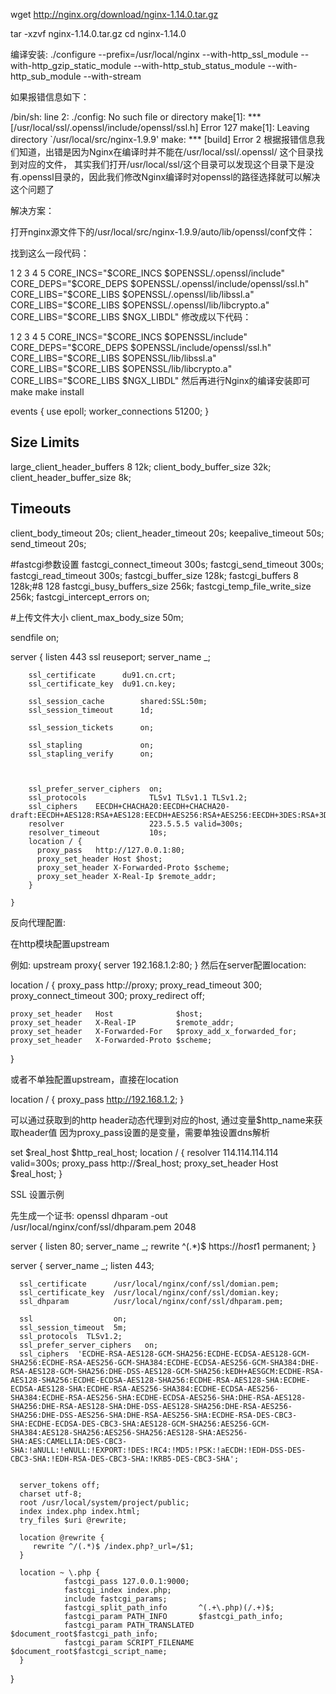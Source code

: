wget http://nginx.org/download/nginx-1.14.0.tar.gz

tar -xzvf nginx-1.14.0.tar.gz
cd nginx-1.14.0

编译安装:
./configure --prefix=/usr/local/nginx --with-http_ssl_module --with-http_gzip_static_module --with-http_stub_status_module --with-http_sub_module --with-stream

如果报错信息如下：

/bin/sh: line 2: ./config: No such file or directory
make[1]: *** [/usr/local/ssl/.openssl/include/openssl/ssl.h] Error 127
make[1]: Leaving directory `/usr/local/src/nginx-1.9.9'
make: *** [build] Error 2
根据报错信息我们知道，出错是因为Nginx在编译时并不能在/usr/local/ssl/.openssl/ 这个目录找到对应的文件，
其实我们打开/usr/local/ssl/这个目录可以发现这个目录下是没有.openssl目录的，因此我们修改Nginx编译时对openssl的路径选择就可以解决这个问题了

解决方案：

打开nginx源文件下的/usr/local/src/nginx-1.9.9/auto/lib/openssl/conf文件：

找到这么一段代码：


1
2
3
4
5
CORE_INCS="$CORE_INCS $OPENSSL/.openssl/include"
CORE_DEPS="$CORE_DEPS $OPENSSL/.openssl/include/openssl/ssl.h"
CORE_LIBS="$CORE_LIBS $OPENSSL/.openssl/lib/libssl.a"
CORE_LIBS="$CORE_LIBS $OPENSSL/.openssl/lib/libcrypto.a"
CORE_LIBS="$CORE_LIBS $NGX_LIBDL"
修改成以下代码：


1
2
3
4
5
CORE_INCS="$CORE_INCS $OPENSSL/include"
CORE_DEPS="$CORE_DEPS $OPENSSL/include/openssl/ssl.h"
CORE_LIBS="$CORE_LIBS $OPENSSL/lib/libssl.a"
CORE_LIBS="$CORE_LIBS $OPENSSL/lib/libcrypto.a"
CORE_LIBS="$CORE_LIBS $NGX_LIBDL"
然后再进行Nginx的编译安装即可
make
make install

events {
    use epoll;
    worker_connections  51200;
}

## Size Limits
large_client_header_buffers 8 12k;
client_body_buffer_size   32k;
client_header_buffer_size 8k;

## Timeouts
client_body_timeout   20s;
client_header_timeout 20s;
keepalive_timeout     50s;
send_timeout          20s;

#fastcgi参数设置
fastcgi_connect_timeout 300s;
fastcgi_send_timeout 300s;
fastcgi_read_timeout 300s;
fastcgi_buffer_size 128k;
fastcgi_buffers 8 128k;#8 128
fastcgi_busy_buffers_size 256k;
fastcgi_temp_file_write_size 256k;
fastcgi_intercept_errors on;

#上传文件大小
client_max_body_size 50m;

sendfile        on;


 server {
        listen       443 ssl reuseport;
        server_name  _;

        ssl_certificate      du91.cn.crt;
        ssl_certificate_key  du91.cn.key;

        ssl_session_cache        shared:SSL:50m;
        ssl_session_timeout      1d;

        ssl_session_tickets      on;

        ssl_stapling             on;
        ssl_stapling_verify      on;


       
        ssl_prefer_server_ciphers  on;
        ssl_protocols              TLSv1 TLSv1.1 TLSv1.2;
        ssl_ciphers    EECDH+CHACHA20:EECDH+CHACHA20-draft:EECDH+AES128:RSA+AES128:EECDH+AES256:RSA+AES256:EECDH+3DES:RSA+3DES:!MD5;
        resolver                   223.5.5.5 valid=300s;
        resolver_timeout           10s;  
        location / {
          proxy_pass   http://127.0.0.1:80;
          proxy_set_header Host $host;
          proxy_set_header X-Forwarded-Proto $scheme;
          proxy_set_header X-Real-Ip $remote_addr;
        }

    }

反向代理配置:

在http模块配置upstream

例如:
upstream proxy{
    server 192.168.1.2:80;
}
然后在server配置location:

location / {
    proxy_pass http://proxy;
    proxy_read_timeout 300;
    proxy_connect_timeout 300;
    proxy_redirect     off;

    proxy_set_header   Host              $host;
    proxy_set_header   X-Real-IP         $remote_addr;
    proxy_set_header   X-Forwarded-For   $proxy_add_x_forwarded_for;
    proxy_set_header   X-Forwarded-Proto $scheme;
}

或者不单独配置upstream，直接在location

location / {
    proxy_pass http://192.168.1.2;
}

可以通过获取到的http header动态代理到对应的host, 通过变量$http_name来获取header值
因为proxy_pass设置的是变量，需要单独设置dns解析

set $real_host $http_real_host;
location / {
    resolver 114.114.114.114 valid=300s;
    proxy_pass http://$real_host;
    proxy_set_header Host $real_host;
}

SSL 设置示例

先生成一个证书:
openssl dhparam -out /usr/local/nginx/conf/ssl/dhparam.pem 2048

server {
      listen 80;
      server_name _;
      rewrite ^(.*)$  https://$host$1 permanent;
}

server {
      server_name _;
      listen       443;

      ssl_certificate      /usr/local/nginx/conf/ssl/domian.pem;
      ssl_certificate_key  /usr/local/nginx/conf/ssl/domian.key;
      ssl_dhparam          /usr/local/nginx/conf/ssl/dhparam.pem;

      ssl                  on;
      ssl_session_timeout  5m;
      ssl_protocols  TLSv1.2;
      ssl_prefer_server_ciphers   on;
      ssl_ciphers  'ECDHE-RSA-AES128-GCM-SHA256:ECDHE-ECDSA-AES128-GCM-SHA256:ECDHE-RSA-AES256-GCM-SHA384:ECDHE-ECDSA-AES256-GCM-SHA384:DHE-RSA-AES128-GCM-SHA256:DHE-DSS-AES128-GCM-SHA256:kEDH+AESGCM:ECDHE-RSA-AES128-SHA256:ECDHE-ECDSA-AES128-SHA256:ECDHE-RSA-AES128-SHA:ECDHE-ECDSA-AES128-SHA:ECDHE-RSA-AES256-SHA384:ECDHE-ECDSA-AES256-SHA384:ECDHE-RSA-AES256-SHA:ECDHE-ECDSA-AES256-SHA:DHE-RSA-AES128-SHA256:DHE-RSA-AES128-SHA:DHE-DSS-AES128-SHA256:DHE-RSA-AES256-SHA256:DHE-DSS-AES256-SHA:DHE-RSA-AES256-SHA:ECDHE-RSA-DES-CBC3-SHA:ECDHE-ECDSA-DES-CBC3-SHA:AES128-GCM-SHA256:AES256-GCM-SHA384:AES128-SHA256:AES256-SHA256:AES128-SHA:AES256-SHA:AES:CAMELLIA:DES-CBC3-SHA:!aNULL:!eNULL:!EXPORT:!DES:!RC4:!MD5:!PSK:!aECDH:!EDH-DSS-DES-CBC3-SHA:!EDH-RSA-DES-CBC3-SHA:!KRB5-DES-CBC3-SHA';


      server_tokens off;
      charset utf-8;
      root /usr/local/system/project/public;
      index index.php index.html;
      try_files $uri @rewrite;

      location @rewrite {
         rewrite ^/(.*)$ /index.php?_url=/$1;
      }

      location ~ \.php {
                fastcgi_pass 127.0.0.1:9000;
                fastcgi_index index.php;
                include fastcgi_params;
                fastcgi_split_path_info       ^(.+\.php)(/.+)$;
                fastcgi_param PATH_INFO       $fastcgi_path_info;
                fastcgi_param PATH_TRANSLATED $document_root$fastcgi_path_info;
                fastcgi_param SCRIPT_FILENAME $document_root$fastcgi_script_name;
      }
}
